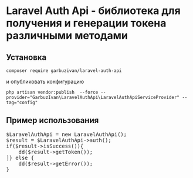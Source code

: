 # Laravel Auth Api - библиотека для получения и генерации токена различными методами

## Установка

`composer require garbuzivan/laravel-auth-api`

<p>и опубликовать конфигурацию</p>

`php artisan vendor:publish  --force --provider="GarbuzIvan\LaravelAuthApi\LaravelAuthApiServiceProvider" --tag="config"`

## Пример использования

<pre>
$LaravelAuthApi = new LaravelAuthApi();
$result = $LaravelAuthApi->auth();
if($result->isSuccess()){
    dd($result->getToken());
]} else {
    dd($result->getError());
}
</pre>
